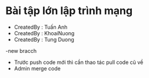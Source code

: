 # Bài tập lớn lập trình mạng

- CreatedBy : Tuấn Anh
- CreatedBy : KhoaiNuong
- CreatedBy : Tung Duong

-new bracch

- Trước push code mới thì cần thao tác pull code cũ về
- Admin merge code
